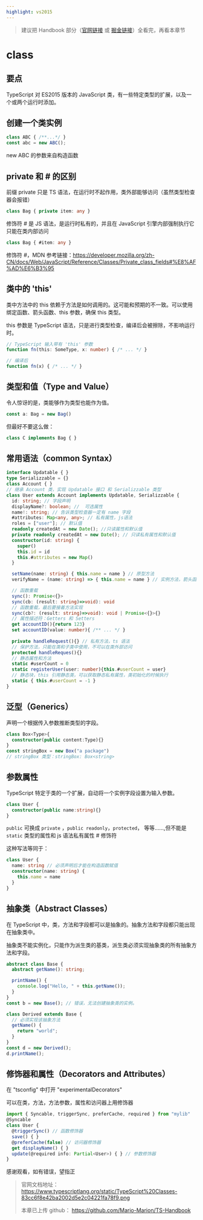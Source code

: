 ```yaml
---
highlight: vs2015
---
```

> 建议把 Handbook 部分（[官网链接](https://www.typescriptlang.org/docs/handbook/intro.html) 或 [掘金链接](https://juejin.cn/post/7207743145998925861)）全看完，再看本章节

# class

## 要点
TypeScript 对 ES2015 版本的 JavaScript 类，有一些特定类型的扩展，以及一个或两个运行时添加。

## 创建一个类实例
```js
class ABC { /**...*/ }
const abc = new ABC();
```
new ABC 的参数来自构造函数
## private 和 # 的区别

前缀 private 只是 TS 语法，在运行时不起作用，类外部能够访问（虽然类型检查器会报错）

```ts
class Bag { private item: any }
```

修饰符 # 是 JS 语法，是运行时私有的，并且在 JavaScript 引擎内部强制执行它只能在类内部访问

```ts
class Bag { #item: any }
```

修饰符 #，MDN 参考链接：<https://developer.mozilla.org/zh-CN/docs/Web/JavaScript/Reference/Classes/Private_class_fields#%E8%AF%AD%E6%B3%95>

## 类中的 'this'
类中方法中的 this 依赖于方法是如何调用的。这可能和预期的不一致。可以使用绑定函数、箭头函数、this 参数，确保 this 类型。

this 参数是 TypeScript 语法，只是进行类型检查，编译后会被擦除，不影响运行时。
```ts
// TypeScript 输入带有 'this' 参数
function fn(this: SomeType, x: number) { /* ... */ }

// 编译后
function fn(x) { /* ... */ }
```
## 类型和值（Type and Value）

令人惊讶的是，类能够作为类型也能作为值。
```ts
const a: Bag = new Bag()
```
但最好不要这么做：
```ts
class C implements Bag { }
```

## 常用语法（common Syntax）

```ts
interface Updatable { }
type Serializzable = {}
class Account { }
// 继承 Account 类，实现 Updatable 接口 和 Serializzable 类型
class User extends Account implements Updatable, Serializzable {
  id: string; // 字段声明
  displayName?: boolean; //  可选属性
  name!: string; // 告诉类型检查器一定有 name 字段
  #attributes: Map<any, any>; // 私有属性，js语法
  roles = ["user"]; // 默认值
  readonly createdAt = new Date(); //只读属性和默认值
  private readonly createdAt = new Date(); // 只读私有属性和默认值
  constructor(id: string) {
    super()
    this.id = id
    this.#attributes = new Map()
  }

  setName(name: string) { this.name = name } // 原型方法
  verifyName = (name: string) => { this.name = name } // 实例方法，箭头函数

  // 函数重载
  sync(): Promise<{}>
  sync(cb: (result: string)=>void): void
  // 函数重载，最后要接着方法实现
  sync(cb?: (result: string)=>void): void | Promise<{}>{}
  // 属性描述符：Getters 和 Setters
  get accountID(){return 123}
  set accountID(value: number){ /** ... */ }
  
  private handleRequest(){} // 私有方法，ts 语法
  // 保护方法，只能在类和子类中使用，不可以在类外部访问
  protected handleReques(){}
  // 静态属性和方法
  static #userCount = 0 
  static registerUser(user: number){this.#userCount = user}
  // 静态块，this 引用静态类，可以获取静态私有属性，类初始化的时候执行
  static { this.#userCount = -1 }
}
```

## 泛型（Generics）
声明一个根据传入参数推断类型的字段。
```ts
class Box<Type>{
  constructor(public content:Type){}
}
const stringBox = new Box("a package")
// stringBox 类型：stringBox: Box<string>
```
## 参数属性
TypeScript 特定于类的一个扩展，自动将一个实例字段设置为输入参数。

```ts
class User {
  constructor(public name:string){}
}
```
`public` 可换成 `private` ，`public readonly`，`protected`， 等等......,但不能是 `static` 类型的属性和 js 语法私有属性 # 修饰符

这种写法等同于：
```ts
class User {
  name: string // 必须声明后才能在构造函数赋值
  constructor(name: string) {
    this.name = name
  }
}
```
## 抽象类（Abstract Classes）

在 TypeScript 中，类，方法和字段都可以是抽象的。抽象方法和字段都只能出现在抽象类中。

抽象类不能实例化，只能作为派生类的基类，派生类必须实现抽象类的所有抽象方法和字段。

```ts
abstract class Base {
  abstract getName(): string;

  printName() {
    console.log("Hello, " + this.getName());
  }
}
const b = new Base(); // 错误，无法创建抽象类的实例。

class Derived extends Base {
  // 必须实现该抽象方法
  getName() {
    return "world";
  }
}
const d = new Derived();
d.printName();
```

## 修饰器和属性（Decorators and Attributes）

在 "tsconfig" 中打开 "experimentalDecorators"

可以在类，方法，方法参数，属性和访问器上用修饰器

```ts
import { Syncable, triggerSync, preferCache, required } from "mylib"
@Syncable
class User {
  @triggerSync() // 函数修饰器
  save() { }
  @preferCache(false) // 访问器修饰器
  get displayName() { }
  update(@required info: Partial<User>) { } // 参数修饰器
}
```


感谢观看，如有错误，望指正

> 官网文档地址： <https://www.typescriptlang.org/static/TypeScript%20Classes-83cc6f8e42ba2002d5e2c04221fa78f9.png>
>
> 本章已上传 github： <https://github.com/Mario-Marion/TS-Handbook>


